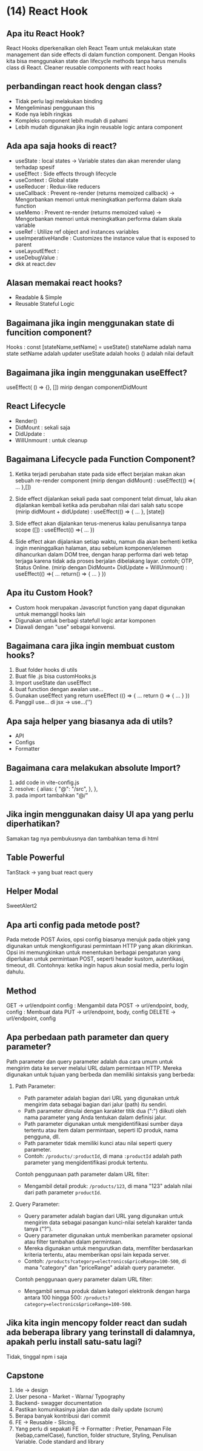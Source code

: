 # (14) React Hook

## Apa itu React Hook?

React Hooks diperkenalkan oleh React Team untuk melakukan state management dan side effects di dalam function component. Dengan Hooks kita bisa menggunakan state dan lifecycle methods tanpa harus menulis class di React. Cleaner reusable components with react hooks

## perbandingan react hook dengan class?

- Tidak perlu lagi melakukan binding
- Mengeliminasi penggunaan this
- Kode nya lebih ringkas
- Kompleks component lebih mudah di pahami
- Lebih mudah digunakan jika ingin reusable logic antara component

## Ada apa saja hooks di react?

- useState : local states -> Variable states dan akan merender ulang terhadap spesif
- useEffect : Side effects through lifecycle
- useContext : Global state
- useReducer : Redux-like reducers
- useCallback : Prevent re-render (returns memoized callback) -> Mengorbankan memori untuk meningkatkan performa dalam skala function
- useMemo : Prevent re-render (returns memoized value) -> Mengorbankan memori untuk meningkatkan performa dalam skala variable
- useRef : Utilize ref object and instances variables
- useImperativeHandle : Customizes the instance value that is exposed to parent
- useLayoutEffect :
- useDebugValue :
- dkk at react.dev

## Alasan memakai react hooks?

- Readable & Simple
- Reusable Stateful Logic

## Bagaimana jika ingin menggunakan state di funcition component?

Hooks : const [stateName,setName] = useState()
stateName adalah nama state
setName adalah updater
useState adalah hooks
() adalah nilai default

## Bagaimana jika ingin menggunakan useEffect?

useEffect( () => {}, []) mirip dengan componentDidMount

## React Lifecycle

- Render()
- DidMount : sekali saja
- DidUpdate :
- WillUnmount : untuk cleanup

## Bagaimana Lifecycle pada Function Component?

1. Ketika terjadi perubahan state pada side effect berjalan makan akan sebuah re-render component (mirip dengan didMount) :
   useEffect(() =>{
   ...
   },[])

2. Side effect dijalankan sekali pada saat component telat dimuat, lalu akan dijalankan kembali ketika ada perubahan nilai dari salah satu scope (mirip didMount + didUpdate) :
   useEffect(() => {
   ...
   }, [state])

3. Side effect akan dijalankan terus-menerus kalau penulisannya tanpa scope ([]) :
   useEffect(() =>{
   ...
   })

4. Side effect akan dijalankan setiap waktu, namun dia akan berhenti ketika ingin meninggalkan halaman, atau sebelum komponen/elemen dihancurkan dalam DOM tree, dengan harap performa dari web tetap terjaga karena tidak ada proses berjalan dibelakang layar. contoh; OTP, Status Online. (mirip dengan DidMount+ DidUpdate + WillUnmount) :
   useEffect(() =>{
   ...
   return() => {
   ...
   }
   })

## Apa itu Custom Hook?

- Custom hook merupakan Javascript function yang dapat digunakan untuk memanggil hooks lain
- Digunakan untuk berbagi statefull logic antar komponen
- Diawali dengan "use" sebagai konvensi.

## Bagaimana cara jika ingin membuat custom hooks?

1. Buat folder hooks di utils
2. Buat file .js bisa customHooks.js
3. Import useState dan useEffect
4. buat function dengan awalan use...
5. Gunakan useEffect yang return
   useEffect (() => {
   ...
   return () => {
   ...
   }
   })
6. Panggil use... di jsx -> use...('')

## Apa saja helper yang biasanya ada di utils?

- API
- Configs
- Formatter

## Bagaimana cara melakukan absolute Import?

1. add code in vite-config.js
2. resolve: {
   alias: {
   "@": "/src",
   },
   },
3. pada import tambahkan "@/"

## Jika ingin menggunakan daisy UI apa yang perlu diperhatikan?

Samakan tag nya pembukusnya dan tambahkan tema di html

## Table Powerful

TanStack -> yang buat react query

## Helper Modal

SweetAlert2

## Apa arti config pada metode post?

Pada metode POST Axios, opsi config biasanya merujuk pada objek yang digunakan untuk mengkonfigurasi permintaan HTTP yang akan dikirimkan. Opsi ini memungkinkan untuk menentukan berbagai pengaturan yang diperlukan untuk permintaan POST, seperti header kustom, autentikasi, timeout, dll. Contohnya: ketika ingin hapus akun sosial media, perlu login dahulu.

## Method

GET -> url/endpoint config : Mengambil data
POST -> url/endpoint, body, config : Membuat data
PUT -> url/endpoint, body, config
DELETE -> url/endpoint, config

## Apa perbedaan path parameter dan query parameter?

Path parameter dan query parameter adalah dua cara umum untuk mengirim data ke server melalui URL dalam permintaan HTTP. Mereka digunakan untuk tujuan yang berbeda dan memiliki sintaksis yang berbeda:

1. Path Parameter:

   - Path parameter adalah bagian dari URL yang digunakan untuk mengirim data sebagai bagian dari jalur (path) itu sendiri.
   - Path parameter dimulai dengan karakter titik dua (":") diikuti oleh nama parameter yang Anda tentukan dalam definisi jalur.
   - Path parameter digunakan untuk mengidentifikasi sumber daya tertentu atau item dalam permintaan, seperti ID produk, nama pengguna, dll.
   - Path parameter tidak memiliki kunci atau nilai seperti query parameter.
   - Contoh: `/products/:productId`, di mana `:productId` adalah path parameter yang mengidentifikasi produk tertentu.

   Contoh penggunaan path parameter dalam URL filter:

   - Mengambil detail produk: `/products/123`, di mana "123" adalah nilai dari path parameter `productId`.

2. Query Parameter:

   - Query parameter adalah bagian dari URL yang digunakan untuk mengirim data sebagai pasangan kunci-nilai setelah karakter tanda tanya ("?").
   - Query parameter digunakan untuk memberikan parameter opsional atau filter tambahan dalam permintaan.
   - Mereka digunakan untuk mengurutkan data, memfilter berdasarkan kriteria tertentu, atau memberikan opsi lain kepada server.
   - Contoh: `/products?category=electronics&priceRange=100-500`, di mana "category" dan "priceRange" adalah query parameter.

   Contoh penggunaan query parameter dalam URL filter:

   - Mengambil semua produk dalam kategori elektronik dengan harga antara 100 hingga 500: `/products?category=electronics&priceRange=100-500`.

## Jika kita ingin mencopy folder react dan sudah ada beberapa library yang terinstall di dalamnya, apakah perlu install satu-satu lagi?
Tidak, tinggal npm i saja

## Capstone
1. Ide -> design 
2. User pesona - Market - Warna/ Typography
3. Backend- swagger documentation
4. Pastikan komunikasinya jalan dan ada daily update (scrum)
5. Berapa banyak kontribusi dari commit
6. FE -> Reusable - Slicing.
7. Yang perlu di sepakati FE -> Formatter : Pretier, Penamaan File (kebap,camelCase), function, folder structure, Styling, Penulisan Variable. Code standard and library


